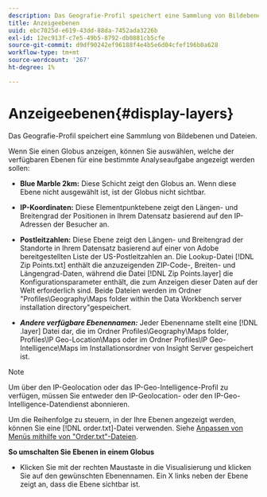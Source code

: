 ```yaml
---
description: Das Geografie-Profil speichert eine Sammlung von Bildebenen und Dateien.
title: Anzeigeebenen
uuid: ebc7025d-e619-43dd-88da-7452ada3226b
exl-id: 12ec913f-c7e5-49b5-8792-db0881cb5cfe
source-git-commit: d9df90242ef96188f4e4b5e6d04cfef196b0a628
workflow-type: tm+mt
source-wordcount: '267'
ht-degree: 1%

---
```


# Anzeigeebenen{#display-layers}

Das Geografie-Profil speichert eine Sammlung von Bildebenen und Dateien.

Wenn Sie einen Globus anzeigen, können Sie auswählen, welche der verfügbaren Ebenen für eine bestimmte Analyseaufgabe angezeigt werden sollen:

* **Blue Marble 2km:** Diese Schicht zeigt den Globus an. Wenn diese Ebene nicht ausgewählt ist, ist der Globus nicht sichtbar.
* **IP-Koordinaten:**  Diese Elementpunktebene zeigt den Längen- und Breitengrad der Positionen in Ihrem Datensatz basierend auf den IP-Adressen der Besucher an.
* **Postleitzahlen:** Diese Ebene zeigt den Längen- und Breitengrad der Standorte in Ihrem Datensatz basierend auf einer von Adobe bereitgestellten Liste der US-Postleitzahlen an. Die Lookup-Datei [!DNL Zip Points.txt] enthält die anzuzeigenden ZIP-Code-, Breiten- und Längengrad-Daten, während die Datei [!DNL Zip Points.layer] die Konfigurationsparameter enthält, die zum Anzeigen dieser Daten auf der Welt erforderlich sind. Beide Dateien werden im Ordner &quot;Profiles\Geography\Maps folder within the Data Workbench server installation directory&quot;gespeichert.

* ***Andere verfügbare Ebenennamen:***  Jeder Ebenenname stellt eine  [!DNL .layer] Datei dar, die im Ordner Profiles\Geography\Maps folder, Profiles\IP Geo-Location\Maps oder im Ordner Profiles\IP Geo-Intelligence\Maps im Installationsordner von Insight Server gespeichert ist.

>[!NOTE]
>
>Um über den IP-Geolocation oder das IP-Geo-Intelligence-Profil zu verfügen, müssen Sie entweder den IP-Geolocation- oder den IP-Geo-Intelligence-Datendienst abonnieren.

Um die Reihenfolge zu steuern, in der Ihre Ebenen angezeigt werden, können Sie eine [!DNL order.txt]-Datei verwenden. Siehe [Anpassen von Menüs mithilfe von &quot;Order.txt&quot;-Dateien](../../../../home/c-get-started/c-intf-anlys-ftrs/c-ctm-menus/t-cstm-menus-ordr-files.md#task-a391800a8dd444deb3e1516d5189f999).

**So umschalten Sie Ebenen in einem Globus**

* Klicken Sie mit der rechten Maustaste in die Visualisierung und klicken Sie auf den gewünschten Ebenennamen. Ein X links neben der Ebene zeigt an, dass die Ebene sichtbar ist.

